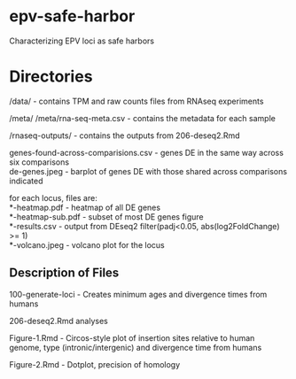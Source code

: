# epv-safe-harbor
Characterizing EPV loci as safe harbors

# Directories

/data/ - contains TPM and raw counts files from RNAseq experiments         

/meta/ 
/meta/rna-seq-meta.csv - contains the metadata for each sample

/rnaseq-outputs/ - contains the outputs from 206-deseq2.Rmd

genes-found-across-comparisions.csv - genes DE in the same way across six comparisons       
de-genes.jpeg - barplot of genes DE with those shared across comparisons indicated       

for each locus, files are:     
*-heatmap.pdf - heatmap of all DE genes     
*-heatmap-sub.pdf - subset of most DE genes figure      
*-results.csv - output from DEseq2 filter(padj<0.05, abs(log2FoldChange) >= 1)     
*-volcano.jpeg - volcano plot for the locus     




## Description of Files

100-generate-loci - Creates minimum ages and divergence times from humans       
       
206-deseq2.Rmd analyses 

Figure-1.Rmd - Circos-style plot of insertion sites relative to human genome, type (intronic/intergenic) and divergence time from humans        
     
Figure-2.Rmd - Dotplot, precision of homology          
